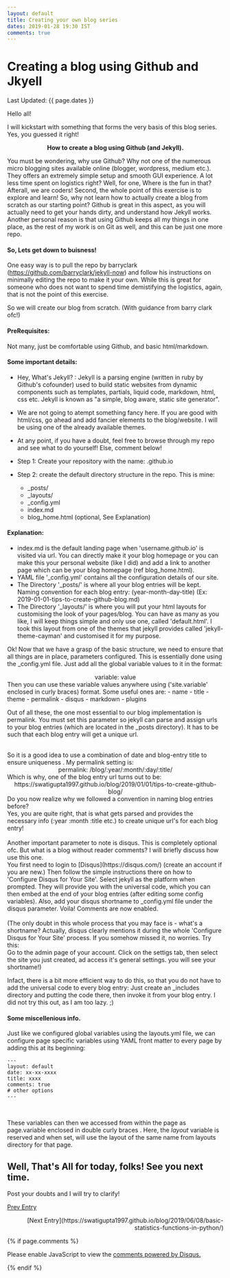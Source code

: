 ```yaml
---
layout: default
title: Creating your own blog series
dates: 2019-01-28 19:30 IST
comments: true
---
```

# Creating a blog using Github and Jkyell
Last Updated: {{ page.dates }}

Hello all!

I will kickstart with something that forms the very basis of this blog series. Yes, you guessed it right! <b><center>How to create a blog using Github (and Jekyll).</center></b>

You must be wondering, why use Github? Why not one of the numerous micro blogging sites available online (blogger, wordpress, medium etc.). They offers an extremely simple setup and smooth GUI experience. A lot less time spent on logistics right? 
Well, for one, Where is the fun in that? Afterall, we are coders!  Second, the whole point of this exercise is to explore and learn! So, why not learn how to actually create a blog from scratch as our starting point? Github is great in this aspect, as you will actually need to get your hands dirty, and understand how Jekyll works. <br />
Another personal reason is that using Github keeps all my things in one place, as the rest of my work is on Git as well, and this can be just one more repo.

#### So, Lets get down to buisness!

One easy way is to pull the repo by barryclark (https://github.com/barryclark/jekyll-now) and follow his instructions on minimally editing the repo to make it your own. While this is great for someone who does not want to spend time demistifying the logistics, again, that is not the point of this exercise.

So we will create our blog from scratch. (With guidance from barry clark ofc!)

#### PreRequisites: 
Not many, just be comfortable using Github, and basic html/markdown.

#### Some important details:
- Hey, What's Jekyll? : Jekyll is a parsing engine (written in ruby by Github's cofounder) used to build static websites from dynamic components such as templates, partials, liquid code, markdown, html, css etc. Jekyll is known as "a simple, blog aware, static site generator".
- We are not going to atempt something fancy here. If you are good with html/css, go ahead and add fancier elements to the blog/website. I will be using one of the already available themes.
- At any point, if you have a doubt, feel free to browse through my repo and see what to do yourself! Else, comment below!

- Step 1: Create your repository with the name: <username>.github.io 
- Step 2: create the default directory structure in the repo. This is mine:
  * _posts/
  * _layouts/
  * _config.yml
  * index.md
  * blog_home.html (optional, See Explanation)
  
#### Explanation: <br />
- index.md is the default landing page when 'username.github.io' is visited via url. You can directly make it your blog homepage or you can make this your personal website (like I did) and add a link to another page which can be your blog homepage (ref blog_home.html). 
- YAML file '_config.yml' contains all the configuration details of our site.
- The Directory '_posts/' is where all your blog entries will be kept. Naming convention for each blog entry: (year-month-day-title) (Ex: 2019-01-01-tips-to-create-github-blog.md) 
- The Directory '_layouts/' is where you will put your html layouts for customising the look of your pages/blog. You can have as many as you like, I will keep things simple and only use one, called 'default.html'. I took this layout from one of the themes that jekyll provides called 'jekyll-theme-cayman' and customised it for my purpose. 
 
Ok! Now that we have a grasp of the basic structure, we need to ensure that all things are in place, parameters configured. This is essentially done using the _config.yml file. Just add all the global variable values to it in the format:
<center>variable: value</center>
Then you can use these variable values anywhere using ('site.variable' enclosed in curly braces) format.
Some useful ones are:
- name 
- title
- theme
- permalink
- disqus
- markdown
- plugins
<br />
<p>
Out of all these, the one most essential to our blog implementation is permalink. You must set this parameter so jekyll can parse and assign urls to your blog entries (which are located in the _posts directory). It has to be such that each blog entry will get a unique url. </p>
 <br />
So it is a good idea to use a combination of date and blog-entry title to ensure uniqueness . 
My permalink setting is: 
<center> permalink: /blog/:year/:month/:day/:title/ </center>
Which is why, one of the blog entry url turns out to be: 
<center> https://swatigupta1997.github.io/blog/2019/01/01/tips-to-create-github-blog/ </center>
Do you now realize why we followed a convention in naming blog entries before? <br />
Yes, you are quite right, that is what gets parsed and provides the necessary info (:year :month :title etc.) to create unique url's for each blog entry!
<br /> <br />
Another important parameter to note is disqus. This is completely optional ofc. But what is a blog without reader comments?
I will briefly discuss how use this one. <br />
You first need to login to [Disqus](https://disqus.com/) (create an account if you are new.) Then follow the simple instructions there on how to 'Configure Disqus for Your Site'. Select jekyll as the platform when prompted. They will provide you with the universal code, which you can then embed at the end of your blog entries (after editing some config variables). Also, add your disqus shortname to _config.yml file under the disqus parameter. Voila! Comments are now enabled.
<br /> <br />
(The only doubt in this whole process that you may face is - what's a shortname? 
Actually, disqus clearly mentions it during the whole 'Configure Disqus for Your Site' process. If you somehow missed it, no worries. Try this: <br />
Go to the admin page of your account. Click on the settigs tab, then select the site you just created, ad access it's general settings. you will see your shortname!) <br />

Infact, there is a bit more efficient way to do this, so that you do not have to add the universal code to every blog entry:  Just create an _includes directory and putting the code there, then invoke it from your blog entry. I did not try this out, as I am too lazy. ;)
<br />
#### Some miscellenious info. 

Just like we configured global variables using the layouts.yml file, we can configure page specific variables using YAML front matter to every page by adding this at its beginning: 
<br />

```
---
layout: default
date: xx-xx-xxxx
title: xxxx
comments: true
# other options
---
```
<br />

These variables can then we accessed from within the page as page.variable enclosed in double curly braces . Here, the _layout_ variable is reserved and when set, will use the layout of the same name from layouts directory for that page.
<br />

## Well, That's All for today, folks! See you next time.
Post your doubts and I will try to clarify!

[Prev Entry](https://swatigupta1997.github.io/blog/2019/01/01/to-new-beginnings/)
<div style="text-align: right"> [Next Entry](https://swatigupta1997.github.io/blog/2019/06/08/basic-statistics-functions-in-python/) </div>


{% if page.comments %}

<div id="disqus_thread"></div>
<script>

/**
*  RECOMMENDED CONFIGURATION VARIABLES: EDIT AND UNCOMMENT THE SECTION BELOW TO INSERT DYNAMIC VALUES FROM YOUR PLATFORM OR CMS.
*  LEARN WHY DEFINING THESE VARIABLES IS IMPORTANT: https://disqus.com/admin/universalcode/#configuration-variables*/
/*
var disqus_config = function () {
this.page.url = https://swatigupta1997.github.io/blog/2019/01/01/tips-to-create-github-blog/  // Replace PAGE_URL with your page's canonical URL variable
this.page.identifier = {{ page.title }}; // Replace PAGE_IDENTIFIER with your page's unique identifier variable
};
*/
(function() { // DON'T EDIT BELOW THIS LINE
var d = document, s = d.createElement('script');
s.src = 'https://swatiguptablog-1.disqus.com/embed.js';
s.setAttribute('data-timestamp', +new Date());
(d.head || d.body).appendChild(s);
})();
</script>
<noscript>Please enable JavaScript to view the <a href="https://disqus.com/?ref_noscript">comments powered by Disqus.</a></noscript>
                            

{% endif %}

